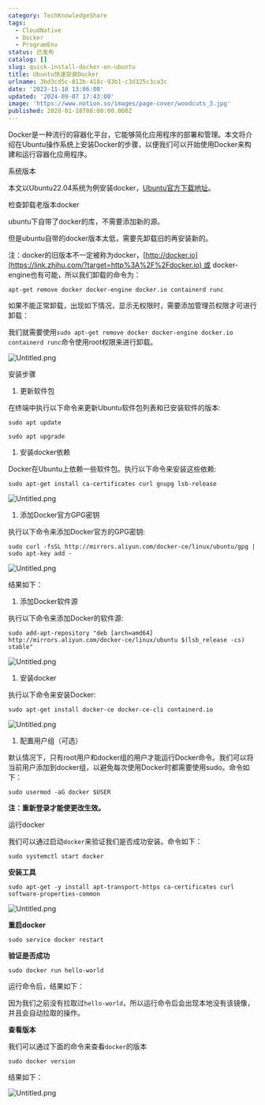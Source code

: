 ```yaml
---
category: TechKnowledgeShare
tags:
  - CloudNative
  - Docker
  - ProgramEnv
status: 已发布
catalog: []
slug: quick-install-docker-on-ubuntu
title: Ubuntu快速安装Docker
urlname: 3bd3cd5c-012b-418c-93b1-c3d325c3ca3c
date: '2023-11-18 13:06:00'
updated: '2024-09-07 17:43:00'
image: 'https://www.notion.so/images/page-cover/woodcuts_3.jpg'
published: 2020-01-18T08:00:00.000Z
---
```


Docker是一种流行的容器化平台，它能够简化应用程序的部署和管理。本文将介绍在Ubuntu操作系统上安装Docker的步骤，以便我们可以开始使用Docker来构建和运行容器化应用程序。


系统版本


本文以Ubuntu22.04系统为例安装docker，[Ubuntu官方下载地址](https://link.zhihu.com/?target=https%3A%2F%2Fubuntu.com%2Fdownload)。


检查卸载老版本docker


ubuntu下自带了docker的库，不需要添加新的源。


但是ubuntu自带的docker版本太低，需要先卸载旧的再安装新的。


注：docker的旧版本不一定被称为docker，[http://docker.io](https://link.zhihu.com/?target=http%3A%2F%2Fdocker.io) 或 docker-engine也有可能，所以我们卸载的命令为：


`apt-get remove docker docker-engine docker.io containerd runc`


如果不能正常卸载，出现如下情况，显示无权限时，需要添加管理员权限才可进行卸载：


我们就需要使用`sudo apt-get remove docker docker-engine docker.io containerd runc`命令使用root权限来进行卸载。


![Untitled.png](https://prod-files-secure.s3.us-west-2.amazonaws.com/5d24fe63-e567-4804-86f9-9fdc62e13082/39952d0f-7851-4550-b715-72a33876c773/Untitled.png?X-Amz-Algorithm=AWS4-HMAC-SHA256&X-Amz-Content-Sha256=UNSIGNED-PAYLOAD&X-Amz-Credential=ASIAZI2LB4664UHBNWJJ%2F20250227%2Fus-west-2%2Fs3%2Faws4_request&X-Amz-Date=20250227T213435Z&X-Amz-Expires=3600&X-Amz-Security-Token=IQoJb3JpZ2luX2VjEEMaCXVzLXdlc3QtMiJHMEUCIQDMdcqpmwpGEvCBHm6zjjMLUIGu3mpXizeck7k7thGMZQIgLfSoV8sfSFGkt8r34KYibZZ4nDfog8nmBhTzXgLYK1sq%2FwMIfBAAGgw2Mzc0MjMxODM4MDUiDN9zJAV0ndzfmci2YCrcA%2BwdmrvN8ZpM7WN2gh4hnvl7pemd8d2Zr0Ij8yznt8u9bfqr71kJPWMazxmhmiQvreyP2VUZ9r024v6BNnzhGVvCjfLcTrpI%2Bbzl6IMAz0l3xd3VdcvUxslWxCx6MgvUBY7gWAwKxC6fkRfPE90xIvP3EOrUDizjtEVXgEZdhk65uDyHpy4Lg1bg9PvYDvs34JZrO7JewpLt%2BGgcbxwFhVaTd2FrPSFecEUfOEZrbipFhPl72GRdTxRBzjq6OcNZFGddIFFQYo%2BwfQoTjm2N0CJfs10bFs9%2BCKxpTQqM7Kx7rbbINXswzoub3ue5WM5nOw8G11X5oa6yujBpAyynick46BM1Z%2FmpHbno0N%2BsRmWgLYAqZZLcZbpLSWeBXJEwrBwgKAOCilpirpTlfFLwERx4oZ5JWPBvYL3otARkuPO4JBunuBj3bivE3J%2FfT%2FXKvMIoq4IVUejiPYgEY%2BZoEPbdxZgea6am8qJzXVwEWl0ihL4WaZ5Mwl1IuYPpjV9bb6Fqpe56Ye2VUYVNMmBTZTAAMtuo4ivftT7NA66q3rJ53Yhs9l2vLjz4EevKEK%2BsXukGk0MlR6B8sjz1TFaOFDngsfuli%2FtdMaJqBjPXZuZNjuLN%2BsFevP3cLMMxMPfvgr4GOqUBirN2dPZsOpCrL%2B2N6vairIY0%2BSuSAvFpFOX8EwtcN%2B%2BpNa5d5e%2Bsi%2BwO2b4clVl0LJ5IgsiuIhV9UaPDgScsZA4RcohXDLtt%2BOT7Ni5wvHCUisTcMyih7WJAu00sYHp8nqif%2B%2BFG0aSVH9NckVXY2VPXagWwQLafOgFHiSeCBm7PQX0nmLGCDRu4kithmoyOsez19V5xymfM43ONxLOfvJV%2B0hsx&X-Amz-Signature=75f22ce97eb360483616db28d135e8b43d25b4e062f4f04bb379104693b2e8db&X-Amz-SignedHeaders=host&x-id=GetObject)


安装步骤

1. 更新软件包

在终端中执行以下命令来更新Ubuntu软件包列表和已安装软件的版本:


`sudo apt update`


`sudo apt upgrade`

1. 安装docker依赖

Docker在Ubuntu上依赖一些软件包。执行以下命令来安装这些依赖:


`sudo apt-get install ca-certificates curl gnupg lsb-release`


![Untitled.png](https://prod-files-secure.s3.us-west-2.amazonaws.com/5d24fe63-e567-4804-86f9-9fdc62e13082/b5a549a8-6621-4824-a151-93e8b0592f14/Untitled.png?X-Amz-Algorithm=AWS4-HMAC-SHA256&X-Amz-Content-Sha256=UNSIGNED-PAYLOAD&X-Amz-Credential=ASIAZI2LB4664UHBNWJJ%2F20250227%2Fus-west-2%2Fs3%2Faws4_request&X-Amz-Date=20250227T213435Z&X-Amz-Expires=3600&X-Amz-Security-Token=IQoJb3JpZ2luX2VjEEMaCXVzLXdlc3QtMiJHMEUCIQDMdcqpmwpGEvCBHm6zjjMLUIGu3mpXizeck7k7thGMZQIgLfSoV8sfSFGkt8r34KYibZZ4nDfog8nmBhTzXgLYK1sq%2FwMIfBAAGgw2Mzc0MjMxODM4MDUiDN9zJAV0ndzfmci2YCrcA%2BwdmrvN8ZpM7WN2gh4hnvl7pemd8d2Zr0Ij8yznt8u9bfqr71kJPWMazxmhmiQvreyP2VUZ9r024v6BNnzhGVvCjfLcTrpI%2Bbzl6IMAz0l3xd3VdcvUxslWxCx6MgvUBY7gWAwKxC6fkRfPE90xIvP3EOrUDizjtEVXgEZdhk65uDyHpy4Lg1bg9PvYDvs34JZrO7JewpLt%2BGgcbxwFhVaTd2FrPSFecEUfOEZrbipFhPl72GRdTxRBzjq6OcNZFGddIFFQYo%2BwfQoTjm2N0CJfs10bFs9%2BCKxpTQqM7Kx7rbbINXswzoub3ue5WM5nOw8G11X5oa6yujBpAyynick46BM1Z%2FmpHbno0N%2BsRmWgLYAqZZLcZbpLSWeBXJEwrBwgKAOCilpirpTlfFLwERx4oZ5JWPBvYL3otARkuPO4JBunuBj3bivE3J%2FfT%2FXKvMIoq4IVUejiPYgEY%2BZoEPbdxZgea6am8qJzXVwEWl0ihL4WaZ5Mwl1IuYPpjV9bb6Fqpe56Ye2VUYVNMmBTZTAAMtuo4ivftT7NA66q3rJ53Yhs9l2vLjz4EevKEK%2BsXukGk0MlR6B8sjz1TFaOFDngsfuli%2FtdMaJqBjPXZuZNjuLN%2BsFevP3cLMMxMPfvgr4GOqUBirN2dPZsOpCrL%2B2N6vairIY0%2BSuSAvFpFOX8EwtcN%2B%2BpNa5d5e%2Bsi%2BwO2b4clVl0LJ5IgsiuIhV9UaPDgScsZA4RcohXDLtt%2BOT7Ni5wvHCUisTcMyih7WJAu00sYHp8nqif%2B%2BFG0aSVH9NckVXY2VPXagWwQLafOgFHiSeCBm7PQX0nmLGCDRu4kithmoyOsez19V5xymfM43ONxLOfvJV%2B0hsx&X-Amz-Signature=84146dec0b3d3be3ee4cd3cfed97e161393307721cb1d21565eee575918e718c&X-Amz-SignedHeaders=host&x-id=GetObject)

1. 添加Docker官方GPG密钥

执行以下命令来添加Docker官方的GPG密钥:


`sudo curl -fsSL http://mirrors.aliyun.com/docker-ce/linux/ubuntu/gpg | sudo apt-key add -`


![Untitled.png](https://prod-files-secure.s3.us-west-2.amazonaws.com/5d24fe63-e567-4804-86f9-9fdc62e13082/98014b5e-f5b7-4b16-804e-ab6917971bd3/Untitled.png?X-Amz-Algorithm=AWS4-HMAC-SHA256&X-Amz-Content-Sha256=UNSIGNED-PAYLOAD&X-Amz-Credential=ASIAZI2LB4664UHBNWJJ%2F20250227%2Fus-west-2%2Fs3%2Faws4_request&X-Amz-Date=20250227T213435Z&X-Amz-Expires=3600&X-Amz-Security-Token=IQoJb3JpZ2luX2VjEEMaCXVzLXdlc3QtMiJHMEUCIQDMdcqpmwpGEvCBHm6zjjMLUIGu3mpXizeck7k7thGMZQIgLfSoV8sfSFGkt8r34KYibZZ4nDfog8nmBhTzXgLYK1sq%2FwMIfBAAGgw2Mzc0MjMxODM4MDUiDN9zJAV0ndzfmci2YCrcA%2BwdmrvN8ZpM7WN2gh4hnvl7pemd8d2Zr0Ij8yznt8u9bfqr71kJPWMazxmhmiQvreyP2VUZ9r024v6BNnzhGVvCjfLcTrpI%2Bbzl6IMAz0l3xd3VdcvUxslWxCx6MgvUBY7gWAwKxC6fkRfPE90xIvP3EOrUDizjtEVXgEZdhk65uDyHpy4Lg1bg9PvYDvs34JZrO7JewpLt%2BGgcbxwFhVaTd2FrPSFecEUfOEZrbipFhPl72GRdTxRBzjq6OcNZFGddIFFQYo%2BwfQoTjm2N0CJfs10bFs9%2BCKxpTQqM7Kx7rbbINXswzoub3ue5WM5nOw8G11X5oa6yujBpAyynick46BM1Z%2FmpHbno0N%2BsRmWgLYAqZZLcZbpLSWeBXJEwrBwgKAOCilpirpTlfFLwERx4oZ5JWPBvYL3otARkuPO4JBunuBj3bivE3J%2FfT%2FXKvMIoq4IVUejiPYgEY%2BZoEPbdxZgea6am8qJzXVwEWl0ihL4WaZ5Mwl1IuYPpjV9bb6Fqpe56Ye2VUYVNMmBTZTAAMtuo4ivftT7NA66q3rJ53Yhs9l2vLjz4EevKEK%2BsXukGk0MlR6B8sjz1TFaOFDngsfuli%2FtdMaJqBjPXZuZNjuLN%2BsFevP3cLMMxMPfvgr4GOqUBirN2dPZsOpCrL%2B2N6vairIY0%2BSuSAvFpFOX8EwtcN%2B%2BpNa5d5e%2Bsi%2BwO2b4clVl0LJ5IgsiuIhV9UaPDgScsZA4RcohXDLtt%2BOT7Ni5wvHCUisTcMyih7WJAu00sYHp8nqif%2B%2BFG0aSVH9NckVXY2VPXagWwQLafOgFHiSeCBm7PQX0nmLGCDRu4kithmoyOsez19V5xymfM43ONxLOfvJV%2B0hsx&X-Amz-Signature=9d104be02427f6049efb4a3134d16d44fd05644fb12f67e1d5cd2cabc899e9b0&X-Amz-SignedHeaders=host&x-id=GetObject)


结果如下：

1. 添加Docker软件源

执行以下命令来添加Docker的软件源:


`sudo add-apt-repository "deb [arch=amd64] http://mirrors.aliyun.com/docker-ce/linux/ubuntu $(lsb_release -cs) stable"`


![Untitled.png](https://prod-files-secure.s3.us-west-2.amazonaws.com/5d24fe63-e567-4804-86f9-9fdc62e13082/7fc5bdbe-9d4c-48b8-ba03-3309380f47ba/Untitled.png?X-Amz-Algorithm=AWS4-HMAC-SHA256&X-Amz-Content-Sha256=UNSIGNED-PAYLOAD&X-Amz-Credential=ASIAZI2LB4664UHBNWJJ%2F20250227%2Fus-west-2%2Fs3%2Faws4_request&X-Amz-Date=20250227T213435Z&X-Amz-Expires=3600&X-Amz-Security-Token=IQoJb3JpZ2luX2VjEEMaCXVzLXdlc3QtMiJHMEUCIQDMdcqpmwpGEvCBHm6zjjMLUIGu3mpXizeck7k7thGMZQIgLfSoV8sfSFGkt8r34KYibZZ4nDfog8nmBhTzXgLYK1sq%2FwMIfBAAGgw2Mzc0MjMxODM4MDUiDN9zJAV0ndzfmci2YCrcA%2BwdmrvN8ZpM7WN2gh4hnvl7pemd8d2Zr0Ij8yznt8u9bfqr71kJPWMazxmhmiQvreyP2VUZ9r024v6BNnzhGVvCjfLcTrpI%2Bbzl6IMAz0l3xd3VdcvUxslWxCx6MgvUBY7gWAwKxC6fkRfPE90xIvP3EOrUDizjtEVXgEZdhk65uDyHpy4Lg1bg9PvYDvs34JZrO7JewpLt%2BGgcbxwFhVaTd2FrPSFecEUfOEZrbipFhPl72GRdTxRBzjq6OcNZFGddIFFQYo%2BwfQoTjm2N0CJfs10bFs9%2BCKxpTQqM7Kx7rbbINXswzoub3ue5WM5nOw8G11X5oa6yujBpAyynick46BM1Z%2FmpHbno0N%2BsRmWgLYAqZZLcZbpLSWeBXJEwrBwgKAOCilpirpTlfFLwERx4oZ5JWPBvYL3otARkuPO4JBunuBj3bivE3J%2FfT%2FXKvMIoq4IVUejiPYgEY%2BZoEPbdxZgea6am8qJzXVwEWl0ihL4WaZ5Mwl1IuYPpjV9bb6Fqpe56Ye2VUYVNMmBTZTAAMtuo4ivftT7NA66q3rJ53Yhs9l2vLjz4EevKEK%2BsXukGk0MlR6B8sjz1TFaOFDngsfuli%2FtdMaJqBjPXZuZNjuLN%2BsFevP3cLMMxMPfvgr4GOqUBirN2dPZsOpCrL%2B2N6vairIY0%2BSuSAvFpFOX8EwtcN%2B%2BpNa5d5e%2Bsi%2BwO2b4clVl0LJ5IgsiuIhV9UaPDgScsZA4RcohXDLtt%2BOT7Ni5wvHCUisTcMyih7WJAu00sYHp8nqif%2B%2BFG0aSVH9NckVXY2VPXagWwQLafOgFHiSeCBm7PQX0nmLGCDRu4kithmoyOsez19V5xymfM43ONxLOfvJV%2B0hsx&X-Amz-Signature=f0a88c82ecffb758f7b5eaf7684a7f84f57b26873bee7c5946883ef41e97f155&X-Amz-SignedHeaders=host&x-id=GetObject)

1. 安装docker

执行以下命令来安装Docker:


`sudo apt-get install docker-ce docker-ce-cli containerd.io`


![Untitled.png](https://prod-files-secure.s3.us-west-2.amazonaws.com/5d24fe63-e567-4804-86f9-9fdc62e13082/d5ede442-ffc5-49c3-a76a-76559a797244/Untitled.png?X-Amz-Algorithm=AWS4-HMAC-SHA256&X-Amz-Content-Sha256=UNSIGNED-PAYLOAD&X-Amz-Credential=ASIAZI2LB4664UHBNWJJ%2F20250227%2Fus-west-2%2Fs3%2Faws4_request&X-Amz-Date=20250227T213435Z&X-Amz-Expires=3600&X-Amz-Security-Token=IQoJb3JpZ2luX2VjEEMaCXVzLXdlc3QtMiJHMEUCIQDMdcqpmwpGEvCBHm6zjjMLUIGu3mpXizeck7k7thGMZQIgLfSoV8sfSFGkt8r34KYibZZ4nDfog8nmBhTzXgLYK1sq%2FwMIfBAAGgw2Mzc0MjMxODM4MDUiDN9zJAV0ndzfmci2YCrcA%2BwdmrvN8ZpM7WN2gh4hnvl7pemd8d2Zr0Ij8yznt8u9bfqr71kJPWMazxmhmiQvreyP2VUZ9r024v6BNnzhGVvCjfLcTrpI%2Bbzl6IMAz0l3xd3VdcvUxslWxCx6MgvUBY7gWAwKxC6fkRfPE90xIvP3EOrUDizjtEVXgEZdhk65uDyHpy4Lg1bg9PvYDvs34JZrO7JewpLt%2BGgcbxwFhVaTd2FrPSFecEUfOEZrbipFhPl72GRdTxRBzjq6OcNZFGddIFFQYo%2BwfQoTjm2N0CJfs10bFs9%2BCKxpTQqM7Kx7rbbINXswzoub3ue5WM5nOw8G11X5oa6yujBpAyynick46BM1Z%2FmpHbno0N%2BsRmWgLYAqZZLcZbpLSWeBXJEwrBwgKAOCilpirpTlfFLwERx4oZ5JWPBvYL3otARkuPO4JBunuBj3bivE3J%2FfT%2FXKvMIoq4IVUejiPYgEY%2BZoEPbdxZgea6am8qJzXVwEWl0ihL4WaZ5Mwl1IuYPpjV9bb6Fqpe56Ye2VUYVNMmBTZTAAMtuo4ivftT7NA66q3rJ53Yhs9l2vLjz4EevKEK%2BsXukGk0MlR6B8sjz1TFaOFDngsfuli%2FtdMaJqBjPXZuZNjuLN%2BsFevP3cLMMxMPfvgr4GOqUBirN2dPZsOpCrL%2B2N6vairIY0%2BSuSAvFpFOX8EwtcN%2B%2BpNa5d5e%2Bsi%2BwO2b4clVl0LJ5IgsiuIhV9UaPDgScsZA4RcohXDLtt%2BOT7Ni5wvHCUisTcMyih7WJAu00sYHp8nqif%2B%2BFG0aSVH9NckVXY2VPXagWwQLafOgFHiSeCBm7PQX0nmLGCDRu4kithmoyOsez19V5xymfM43ONxLOfvJV%2B0hsx&X-Amz-Signature=2e7de935fd5471fd553c4bf6f88387eeeb0e72d08f3f0d5beb9d6c7ab3b8c481&X-Amz-SignedHeaders=host&x-id=GetObject)

1. 配置用户组（可选）

默认情况下，只有root用户和docker组的用户才能运行Docker命令。我们可以将当前用户添加到docker组，以避免每次使用Docker时都需要使用sudo。命令如下：


`sudo usermod -aG docker $USER`


**注：重新登录才能使更改生效。**


运行docker


我们可以通过启动`docker`来验证我们是否成功安装。命令如下：


`sudo systemctl start docker`


**安装工具**


`sudo apt-get -y install apt-transport-https ca-certificates curl software-properties-common`


![Untitled.png](https://prod-files-secure.s3.us-west-2.amazonaws.com/5d24fe63-e567-4804-86f9-9fdc62e13082/0c3615c1-94db-46f5-9743-68bb221a9964/Untitled.png?X-Amz-Algorithm=AWS4-HMAC-SHA256&X-Amz-Content-Sha256=UNSIGNED-PAYLOAD&X-Amz-Credential=ASIAZI2LB4664UHBNWJJ%2F20250227%2Fus-west-2%2Fs3%2Faws4_request&X-Amz-Date=20250227T213435Z&X-Amz-Expires=3600&X-Amz-Security-Token=IQoJb3JpZ2luX2VjEEMaCXVzLXdlc3QtMiJHMEUCIQDMdcqpmwpGEvCBHm6zjjMLUIGu3mpXizeck7k7thGMZQIgLfSoV8sfSFGkt8r34KYibZZ4nDfog8nmBhTzXgLYK1sq%2FwMIfBAAGgw2Mzc0MjMxODM4MDUiDN9zJAV0ndzfmci2YCrcA%2BwdmrvN8ZpM7WN2gh4hnvl7pemd8d2Zr0Ij8yznt8u9bfqr71kJPWMazxmhmiQvreyP2VUZ9r024v6BNnzhGVvCjfLcTrpI%2Bbzl6IMAz0l3xd3VdcvUxslWxCx6MgvUBY7gWAwKxC6fkRfPE90xIvP3EOrUDizjtEVXgEZdhk65uDyHpy4Lg1bg9PvYDvs34JZrO7JewpLt%2BGgcbxwFhVaTd2FrPSFecEUfOEZrbipFhPl72GRdTxRBzjq6OcNZFGddIFFQYo%2BwfQoTjm2N0CJfs10bFs9%2BCKxpTQqM7Kx7rbbINXswzoub3ue5WM5nOw8G11X5oa6yujBpAyynick46BM1Z%2FmpHbno0N%2BsRmWgLYAqZZLcZbpLSWeBXJEwrBwgKAOCilpirpTlfFLwERx4oZ5JWPBvYL3otARkuPO4JBunuBj3bivE3J%2FfT%2FXKvMIoq4IVUejiPYgEY%2BZoEPbdxZgea6am8qJzXVwEWl0ihL4WaZ5Mwl1IuYPpjV9bb6Fqpe56Ye2VUYVNMmBTZTAAMtuo4ivftT7NA66q3rJ53Yhs9l2vLjz4EevKEK%2BsXukGk0MlR6B8sjz1TFaOFDngsfuli%2FtdMaJqBjPXZuZNjuLN%2BsFevP3cLMMxMPfvgr4GOqUBirN2dPZsOpCrL%2B2N6vairIY0%2BSuSAvFpFOX8EwtcN%2B%2BpNa5d5e%2Bsi%2BwO2b4clVl0LJ5IgsiuIhV9UaPDgScsZA4RcohXDLtt%2BOT7Ni5wvHCUisTcMyih7WJAu00sYHp8nqif%2B%2BFG0aSVH9NckVXY2VPXagWwQLafOgFHiSeCBm7PQX0nmLGCDRu4kithmoyOsez19V5xymfM43ONxLOfvJV%2B0hsx&X-Amz-Signature=3de4e383c4eaeb004cb2efcc9e8881b8b69a994aaa15d6cf04f5be268cbd49fc&X-Amz-SignedHeaders=host&x-id=GetObject)


**重启docker**


`sudo service docker restart`


**验证是否成功**


`sudo docker run hello-world`


运行命令后，结果如下：


因为我们之前没有拉取过`hello-world`，所以运行命令后会出现本地没有该镜像，并且会自动拉取的操作。


**查看版本**


我们可以通过下面的命令来查看`docker`的版本


`sudo docker version`


结果如下：


![Untitled.png](https://prod-files-secure.s3.us-west-2.amazonaws.com/5d24fe63-e567-4804-86f9-9fdc62e13082/efdb509a-3c1e-41a3-91ee-a1bd88793688/Untitled.png?X-Amz-Algorithm=AWS4-HMAC-SHA256&X-Amz-Content-Sha256=UNSIGNED-PAYLOAD&X-Amz-Credential=ASIAZI2LB4664UHBNWJJ%2F20250227%2Fus-west-2%2Fs3%2Faws4_request&X-Amz-Date=20250227T213435Z&X-Amz-Expires=3600&X-Amz-Security-Token=IQoJb3JpZ2luX2VjEEMaCXVzLXdlc3QtMiJHMEUCIQDMdcqpmwpGEvCBHm6zjjMLUIGu3mpXizeck7k7thGMZQIgLfSoV8sfSFGkt8r34KYibZZ4nDfog8nmBhTzXgLYK1sq%2FwMIfBAAGgw2Mzc0MjMxODM4MDUiDN9zJAV0ndzfmci2YCrcA%2BwdmrvN8ZpM7WN2gh4hnvl7pemd8d2Zr0Ij8yznt8u9bfqr71kJPWMazxmhmiQvreyP2VUZ9r024v6BNnzhGVvCjfLcTrpI%2Bbzl6IMAz0l3xd3VdcvUxslWxCx6MgvUBY7gWAwKxC6fkRfPE90xIvP3EOrUDizjtEVXgEZdhk65uDyHpy4Lg1bg9PvYDvs34JZrO7JewpLt%2BGgcbxwFhVaTd2FrPSFecEUfOEZrbipFhPl72GRdTxRBzjq6OcNZFGddIFFQYo%2BwfQoTjm2N0CJfs10bFs9%2BCKxpTQqM7Kx7rbbINXswzoub3ue5WM5nOw8G11X5oa6yujBpAyynick46BM1Z%2FmpHbno0N%2BsRmWgLYAqZZLcZbpLSWeBXJEwrBwgKAOCilpirpTlfFLwERx4oZ5JWPBvYL3otARkuPO4JBunuBj3bivE3J%2FfT%2FXKvMIoq4IVUejiPYgEY%2BZoEPbdxZgea6am8qJzXVwEWl0ihL4WaZ5Mwl1IuYPpjV9bb6Fqpe56Ye2VUYVNMmBTZTAAMtuo4ivftT7NA66q3rJ53Yhs9l2vLjz4EevKEK%2BsXukGk0MlR6B8sjz1TFaOFDngsfuli%2FtdMaJqBjPXZuZNjuLN%2BsFevP3cLMMxMPfvgr4GOqUBirN2dPZsOpCrL%2B2N6vairIY0%2BSuSAvFpFOX8EwtcN%2B%2BpNa5d5e%2Bsi%2BwO2b4clVl0LJ5IgsiuIhV9UaPDgScsZA4RcohXDLtt%2BOT7Ni5wvHCUisTcMyih7WJAu00sYHp8nqif%2B%2BFG0aSVH9NckVXY2VPXagWwQLafOgFHiSeCBm7PQX0nmLGCDRu4kithmoyOsez19V5xymfM43ONxLOfvJV%2B0hsx&X-Amz-Signature=0b663af867cc90e340cf4bf5bb451f3f00111b7800db458f769afa20bc7956d6&X-Amz-SignedHeaders=host&x-id=GetObject)

